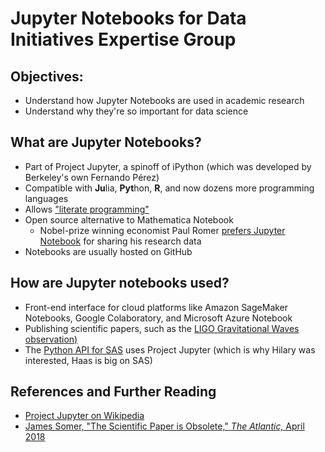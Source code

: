 # Jupyter Notebooks for Data Initiatives Expertise Group

## Objectives: 
* Understand how Jupyter Notebooks are used in academic research
* Understand why they're so important for data science

## What are Jupyter Notebooks? 
* Part of Project Jupyter, a spinoff of iPython (which was developed by Berkeley's own Fernando Pérez)
* Compatible with **Ju**lia, **Pyt**hon, **R**, and now dozens more programming languages
* Allows ["literate programming"](https://unidata.github.io/online-python-training/introduction.html)
* Open source alternative to Mathematica Notebook
  * Nobel-prize winning economist Paul Romer [prefers Jupyter Notebook](https://paulromer.net/jupyter-mathematica-and-the-future-of-the-research-paper/) for sharing his research data
* Notebooks are usually hosted on GitHub

## How are Jupyter notebooks used?
* Front-end interface for cloud platforms like Amazon SageMaker Notebooks, Google Colaboratory, and Microsoft Azure Notebook
* Publishing scientific papers, such as the [LIGO Gravitational Waves observation)](https://hub.mybinder.org/user/losc-tutorial-l-_event_tutorial-mafwtjoc/tree)
* The [Python API for SAS](https://sassoftware.github.io/saspy/overview.html) uses Project Jupyter (which is why Hilary was interested, Haas is big on SAS)

## References and Further Reading
* [Project Jupyter on Wikipedia](https://en.wikipedia.org/wiki/Project_Jupyter)
* [James Somer, "The Scientific Paper is Obsolete," *The Atlantic,* April 2018](https://www.theatlantic.com/science/archive/2018/04/the-scientific-paper-is-obsolete/556676/)
